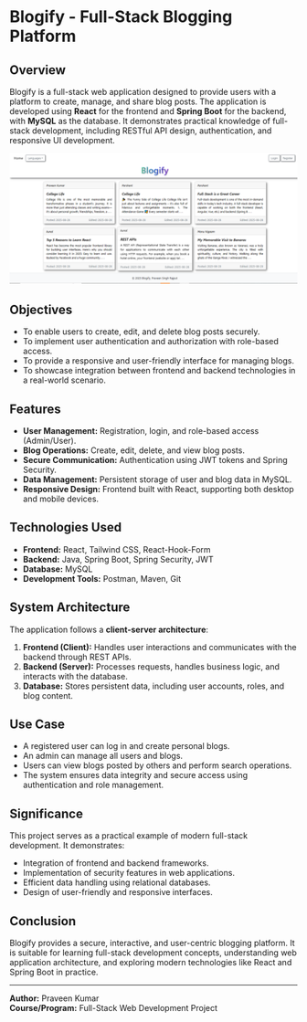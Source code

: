 # Blogify - Full-Stack Blogging Platform

## Overview
Blogify is a full-stack web application designed to provide users with a platform to create, manage, and share blog posts. The application is developed using **React** for the frontend and **Spring Boot** for the backend, with **MySQL** as the database. It demonstrates practical knowledge of full-stack development, including RESTful API design, authentication, and responsive UI development.

![Blogify Homepage](Blogify_HomePage.png)

## Objectives
- To enable users to create, edit, and delete blog posts securely.
- To implement user authentication and authorization with role-based access.
- To provide a responsive and user-friendly interface for managing blogs.
- To showcase integration between frontend and backend technologies in a real-world scenario.

## Features
- **User Management:** Registration, login, and role-based access (Admin/User).
- **Blog Operations:** Create, edit, delete, and view blog posts.
- **Secure Communication:** Authentication using JWT tokens and Spring Security.
- **Data Management:** Persistent storage of user and blog data in MySQL.
- **Responsive Design:** Frontend built with React, supporting both desktop and mobile devices.

## Technologies Used
- **Frontend:** React, Tailwind CSS, React-Hook-Form
- **Backend:** Java, Spring Boot, Spring Security, JWT
- **Database:** MySQL
- **Development Tools:** Postman, Maven, Git

## System Architecture
The application follows a **client-server architecture**:
1. **Frontend (Client):** Handles user interactions and communicates with the backend through REST APIs.
2. **Backend (Server):** Processes requests, handles business logic, and interacts with the database.
3. **Database:** Stores persistent data, including user accounts, roles, and blog content.

## Use Case
- A registered user can log in and create personal blogs.
- An admin can manage all users and blogs.
- Users can view blogs posted by others and perform search operations.
- The system ensures data integrity and secure access using authentication and role management.

## Significance
This project serves as a practical example of modern full-stack development. It demonstrates:
- Integration of frontend and backend frameworks.
- Implementation of security features in web applications.
- Efficient data handling using relational databases.
- Design of user-friendly and responsive interfaces.

## Conclusion
Blogify provides a secure, interactive, and user-centric blogging platform. It is suitable for learning full-stack development concepts, understanding web application architecture, and exploring modern technologies like React and Spring Boot in practice.

---

**Author:** Praveen Kumar  
**Course/Program:** Full-Stack Web Development Project
